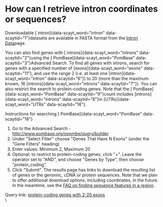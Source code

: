 # How can I retrieve intron coordinates or sequences?
<!-- pombase_categories: Querying/Searching,Sequence Retrieval -->

Downloadable [ intron]{data-scayt_word="intron"
data-scaytid="1"}datasets are available in FASTA format from the [Intron
Data](/downloads/intron-data)page.

You can also find genes with [ introns]{data-scayt_word="introns"
data-scaytid="2"}using the [ PomBase]{data-scayt_word="PomBase"
data-scaytid="3"}Advanced Search. To find all genes with introns, search
for genes with a specified number of [exons]{data-scayt_word="exons"
data-scaytid="11"}, and use the range 2 (i.e. at least one
[intron]{data-scayt_word="intron" data-scaytid="6"}) to 20 (more than
the maximum known, 16 [introns]{data-scayt_word="introns"
data-scaytid="7"}). You can also restrict the search to protein-coding
genes. Note that the [ PomBase]{data-scayt_word="PomBase"
data-scaytid="9"}count includes [introns]{data-scayt_word="introns"
data-scaytid="8"}in [UTRs]{data-scayt_word="UTRs" data-scaytid="16"}.

Instructions for searching [ PomBase]{data-scayt_word="PomBase"
data-scaytid="18"}

1.  Go to the Advanced Search -
    http://www.pombase.org/spombe/query/builder
2.  Under "Select Filter" choose "Genes That Have N Exons" (under the
    "Gene Filters" heading)
3.  Enter values: Minimum 2, Maximum 20
4.  Optional: to restrict to protein-coding genes, click "+". Leave the
    operator set to "AND", and choose "Genes by Type", then choose
    "protein\_coding".
5.  Click "Submit". The results page has links to download the resulting
    list of genes or the genomic, cDNA or protein sequences. Note that
    we plan to offer additional download options, including coordinates,
    in the future. In the meantime, see the [FAQ on finding sequence
    features in a
    region](/faqs/how-can-i-find-all-sequence-features-region-using-chromosome-coordinates).

Query link: [protein-coding genes with 2-20
exons](/spombe/query/builder?filter=37&value=%5B%7B%22param%22:%7B%22filter_1%22:%7B%22filter%22:%228%22,%22query_1%22:%222%22,%22query_2%22:%2220%22%7D,%22filter_2%22:%7B%22operator%22:%22AND%22,%22filter%22:%229%22,%22query%22:%22protein_coding%22%7D%7D,%22filter_count%22:%222%22%7D%5D)\
\


